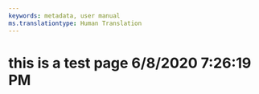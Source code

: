 ```yaml
---
keywords: metadata, user manual
ms.translationtype: Human Translation
---
```

# this is a test page 6/8/2020 7:26:19 PM